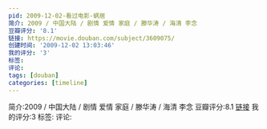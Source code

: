 ```yaml
---
pid: 2009-12-02-看过电影-蜗居
简介: 2009 / 中国大陆 / 剧情 爱情 家庭 / 滕华涛 / 海清 李念
豆瓣评分: '8.1'
链接: https://movie.douban.com/subject/3609075/
创建时间: '2009-12-02 13:03:46'
我的评分: '3'
标签:
评论:
tags: [douban]
categories: [timeline]
---
```

简介:2009 / 中国大陆 / 剧情 爱情 家庭 / 滕华涛 / 海清 李念
豆瓣评分:8.1
[链接](https://movie.douban.com/subject/3609075/)
我的评分:3
标签:
评论:
